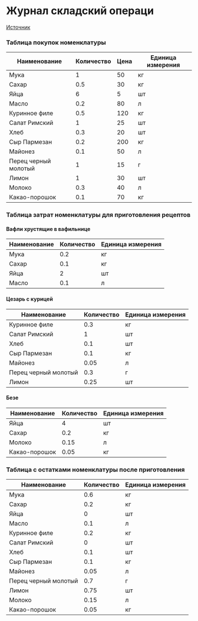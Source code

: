 
# Журнал складский операци

[Источник](https://github.com/KROKODILCHIK234/gitExample1/pull/2/files#diff-b335630551682c19a781afebcf4d07bf978fb1f8ac04c6bf87428ed5106870f5)

### Таблица покупок номенклатуры

| Наименование        | Количество | Цена   | Единица измерения |
|---------------------|------------|--------|-------------------|
| Мука                | 1          | 50     | кг                |
| Сахар               | 0.5        | 30     | кг                |
| Яйца                | 6          | 5      | шт                |
| Масло               | 0.2        | 80     | л                 |
| Куринное филе       | 0.5        | 120    | кг                |
| Салат Римский       | 1          | 25     | шт                |
| Хлеб                | 0.3        | 20     | шт                |
| Сыр Пармезан        | 0.2        | 200    | кг                |
| Майонез             | 0.1        | 50     | л                 |
| Перец черный молотый| 1          | 15     | г                 |
| Лимон               | 1          | 30     | шт                |
| Молоко              | 0.3        | 40     | л                 |
| Какао-порошок       | 0.1        | 70     | кг                |

### Таблица затрат номенклатуры для приготовления рецептов

#### Вафли хрустящие в вафильнице

| Наименование       | Количество | Единица измерения |
|--------------------|------------|-------------------|
| Мука               | 0.2        | кг                |
| Сахар              | 0.1        | кг                |
| Яйца               | 2          | шт                |
| Масло              | 0.1        | л                 |

#### Цезарь с курицей

| Наименование        | Количество | Единица измерения |
|---------------------|------------|-------------------|
| Куринное филе       | 0.3        | кг                |
| Салат Римский       | 1          | шт                |
| Хлеб                | 0.1        | шт                |
| Сыр Пармезан        | 0.1        | кг                |
| Майонез             | 0.05       | л                 |
| Перец черный молотый| 0.3        | г                 |
| Лимон               | 0.25       | шт                |

#### Безе

| Наименование       | Количество | Единица измерения |
|--------------------|------------|-------------------|
| Яйца               | 4          | шт                |
| Сахар              | 0.2        | кг                |
| Молоко             | 0.15       | л                 |
| Какао-порошок      | 0.05       | кг                |

### Таблица с остатками номенклатуры после приготовления

| Наименование        | Количество | Единица измерения |
|---------------------|------------|-------------------|
| Мука                | 0.6        | кг                |
| Сахар               | 0.2        | кг                |
| Яйца                | 0          | шт                |
| Масло               | 0.1        | л                 |
| Куринное филе       | 0.2        | кг                |
| Салат Римский       | 0          | шт                |
| Хлеб                | 0.1        | шт                |
| Сыр Пармезан        | 0.1        | кг                |
| Майонез             | 0.05       | л                 |
| Перец черный молотый| 0.7        | г                 |
| Лимон               | 0.75       | шт                |
| Молоко              | 0.15       | л                 |
| Какао-порошок       | 0.05       | кг                |